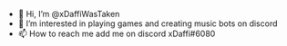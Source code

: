 - 👋 Hi, I’m @xDaffiWasTaken
- 👀 I’m interested in playing games and creating music bots on discord
- 📫 How to reach me add me on discord xDaffi#6080

<!---
xDaffiWasTaken/xDaffiWasTaken is a ✨ special ✨ repository because its `README.md` (this file) appears on your GitHub profile.
You can click the Preview link to take a look at your changes.
--->

